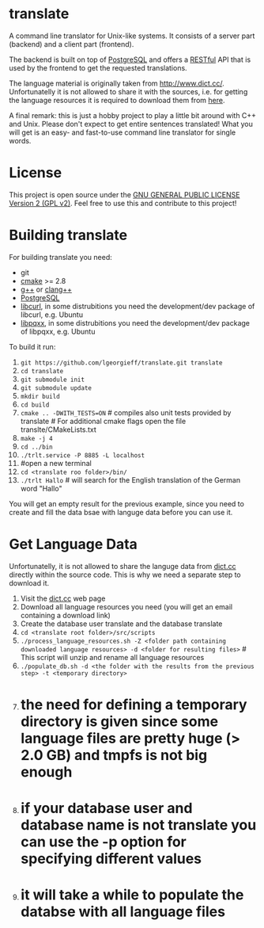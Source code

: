 # translate
A command line translator for Unix-like systems. It consists of a server part (backend) and a client part (frontend).

The backend is built on top of [PostgreSQL](http://www.postgresql.org/ ) and offers a [RESTful](http://en.wikipedia.org/wiki/Representational_state_transfer) API that is used by the frontend to get the requested translations.

The language material is originally taken from http://www.dict.cc/. Unfortunatelly it is not allowed to share it with the sources, i.e. for getting the language resources it is required to download them from [here](http://www1.dict.cc/translation_file_request.php?l=e).

A final remark: this is just a hobby project to play a little bit around with C++ and Unix. Please don't expect to get entire sentences translated! What you will get is an easy- and fast-to-use command line translator for single words.

# License
This project is open source under the [GNU GENERAL PUBLIC LICENSE Version 2 (GPL v2)](LICENSE.md). Feel free to use this and contribute to this project!

# Building translate
For building translate you need:
* git
* [cmake](http://www.cmake.org/) >= 2.8
* [g++](https://gcc.gnu.org/) or [clang++](http://clang.llvm.org/)
* [PostgreSQL](http://www.postgresql.org/)
* [libcurl](http://curl.haxx.se/libcurl/), in some distrubitions you need the development/dev package of libcurl, e.g. Ubuntu
* [libpqxx](http://pqxx.org/development/libpqxx/), in some distrubitions you need the development/dev package of libpqxx, e.g. Ubuntu
 
To build it run:
 1. `git https://github.com/lgeorgieff/translate.git translate`
 1. `cd translate`
 1. `git submodule init`
 1. `git submodule update`
 1. `mkdir build`
 1. `cd build`
 1. `cmake .. -DWITH_TESTS=ON` # compiles also unit tests provided by translate # For additional cmake flags open the file translte/CMakeLists.txt
 1. `make -j 4`
 1. `cd ../bin`
 1. `./trlt.service -P 8885 -L localhost`
 1. #open a new terminal
 1. `cd <translate roo folder>/bin/`
 1. `./trlt Hallo` # will search for the English translation of the German word "Hallo"

You will get an empty result for the previous example, since you need to create and fill the data bsae with languge data before you can use it.

# Get Language Data
Unfortunatelly, it is not allowed to share the languge data from [dict.cc](http://www.dict.cc/) directly within the source code. This is why we need a separate step to download it.
 1. Visit the [dict.cc](http://www1.dict.cc/translation_file_request.php?l=e) web page
 1. Download all language resources you need (you will get an email containing a download link)
 1. Create the database user translate and the database translate
 1. `cd <translate root folder>/src/scripts`
 1. `./process_language_resources.sh -Z <folder path containing downloaded language resources> -d <folder for resulting files>` # This script will unzip and rename all language resources
 1. `./populate_db.sh -d <the folder with the results from the previous step> -t <temporary directory>`
   1. # the need for defining a temporary directory is given since some language files are pretty huge (> 2.0 GB) and tmpfs is not big enough
   1. # if your database user and database name is not translate you can use the -p option for specifying different values
   1. # it will take a while to populate the databse with all language files
